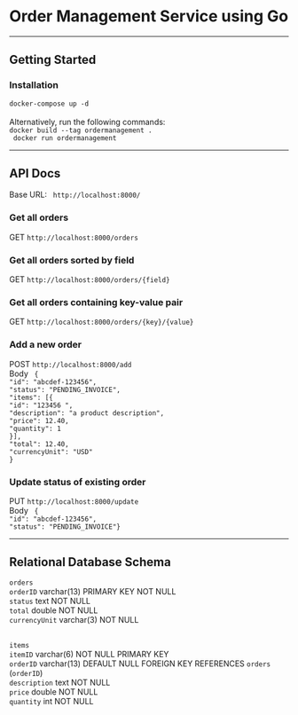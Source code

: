 <h1> Order Management Service using Go</h1>

<hr> 

<h2> Getting Started  </h2>

<h3> Installation </h3>
<code>docker-compose up -d</code> <br> <br>
Alternatively, run the following commands: <br>
<code>docker build --tag ordermanagement .</code> <br>
<code> docker run ordermanagement </code>

<hr> 
<h2> API Docs  </h2>
Base URL: <code> http://localhost:8000/ </code>

<h3>Get all orders </h3>
GET <code>http://localhost:8000/orders </code>

<h3> Get all orders sorted by field </h3>
GET <code>http://localhost:8000/orders/{field} </code>

<h3> Get all orders containing key-value pair </h3>
GET <code>http://localhost:8000/orders/{key}/{value} </code>

<h3> Add a new order </h3>
POST <code>http://localhost:8000/add</code> <br>
Body <code> {
"id": "abcdef-123456",
"status": "PENDING_INVOICE",
"items": [{
"id": "123456 ",
"description": "a product description",
"price": 12.40,
"quantity": 1
}],
"total": 12.40,
"currencyUnit": "USD"
} </code>

<h3> Update status of existing order </h3>
PUT <code>http://localhost:8000/update</code> <br>
Body <code> {
"id": "abcdef-123456",
"status": "PENDING_INVOICE"} </code>


<hr> 
<h2> Relational Database Schema </h2>

`orders`  <br>
`orderID` varchar(13) PRIMARY KEY NOT NULL <br>
`status` text NOT NULL <br>
`total` double NOT NULL <br>
`currencyUnit` varchar(3) NOT NULL <br> <br>

`items`  <br>
`itemID` varchar(6) NOT NULL PRIMARY KEY<br>
`orderID` varchar(13) DEFAULT NULL FOREIGN KEY REFERENCES `orders` (`orderID`) <br>
`description` text NOT NULL <br>
`price` double NOT NULL <br>
`quantity` int NOT NULL <br>


